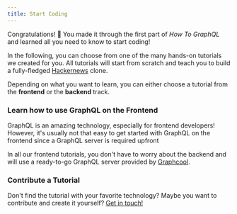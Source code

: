 ```yaml
---
title: Start Coding
---
```


Congratulations! 🎉 You made it through the first part of _How To GraphQL_ and learned all you need to know to start coding! 

In the following, you can choose from one of the many hands-on tutorials we created for you. All tutorials will start from scratch and teach you to build a fully-fledged [Hackernews](https://news.ycombinator.com) clone.

Depending on what you want to learn, you can either choose a tutorial from the **frontend** or the **backend** track.

### Learn how to use GraphQL on the Frontend

GraphQL is an amazing technology, especially for frontend developers! However, it's usually not that easy to get started with GraphQL on the frontend since a GraphQL server is required upfront

In all our frontend tutorials, you don't have to worry about the backend and will use a ready-to-go GraphQL server provided by [Graphcool](https://www.graph.cool/).

### Contribute a Tutorial

Don't find the tutorial with your favorite technology? Maybe you want to contribute and create it yourself? [Get in touch!](mailto:nikolas@graph.cool)